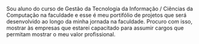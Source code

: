 Sou aluno do curso de Gestão da Tecnologia da Informação / Ciências da Computação na faculdade e esse é meu portifólio de projetos que será desenvolvido ao longo da
minha jornada na faculdade. Procuro com isso, mostrar às empresas que estarei capacitado para assumir cargos que permitam mostrar o meu valor profissional.
